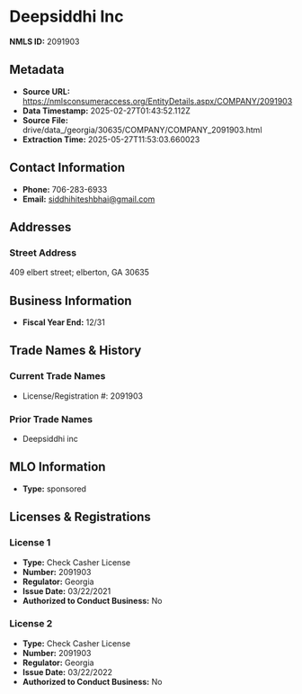 # Deepsiddhi Inc

**NMLS ID:** 2091903

## Metadata
- **Source URL:** https://nmlsconsumeraccess.org/EntityDetails.aspx/COMPANY/2091903
- **Data Timestamp:** 2025-02-27T01:43:52.112Z
- **Source File:** drive/data_/georgia/30635/COMPANY/COMPANY_2091903.html
- **Extraction Time:** 2025-05-27T11:53:03.660023

## Contact Information
- **Phone:** 706-283-6933
- **Email:** siddhihiteshbhai@gmail.com

## Addresses
### Street Address
409 elbert street; elberton, GA 30635

## Business Information
- **Fiscal Year End:** 12/31

## Trade Names & History
### Current Trade Names
- License/Registration #: 2091903

### Prior Trade Names
- Deepsiddhi inc

## MLO Information
- **Type:** sponsored

## Licenses & Registrations

### License 1
- **Type:** Check Casher License
- **Number:** 2091903
- **Regulator:** Georgia
- **Issue Date:** 03/22/2021
- **Authorized to Conduct Business:** No

### License 2
- **Type:** Check Casher License
- **Number:** 2091903
- **Regulator:** Georgia
- **Issue Date:** 03/22/2022
- **Authorized to Conduct Business:** No
